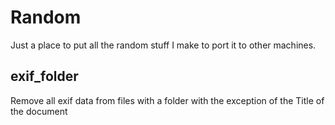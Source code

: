 # Random

Just a place to put all the random stuff I make to port it to other machines.

## exif_folder
Remove all exif data from files with a folder with the exception of the Title of the document
